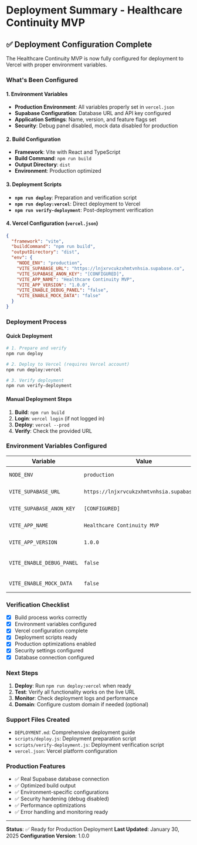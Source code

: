 # Deployment Summary - Healthcare Continuity MVP

## ✅ Deployment Configuration Complete

The Healthcare Continuity MVP is now fully configured for deployment to Vercel with proper environment variables.

### What's Been Configured

#### 1. Environment Variables
- **Production Environment**: All variables properly set in `vercel.json`
- **Supabase Configuration**: Database URL and API key configured
- **Application Settings**: Name, version, and feature flags set
- **Security**: Debug panel disabled, mock data disabled for production

#### 2. Build Configuration
- **Framework**: Vite with React and TypeScript
- **Build Command**: `npm run build`
- **Output Directory**: `dist`
- **Environment**: Production optimized

#### 3. Deployment Scripts
- **`npm run deploy`**: Preparation and verification script
- **`npm run deploy:vercel`**: Direct deployment to Vercel
- **`npm run verify-deployment`**: Post-deployment verification

#### 4. Vercel Configuration (`vercel.json`)
```json
{
  "framework": "vite",
  "buildCommand": "npm run build",
  "outputDirectory": "dist",
  "env": {
    "NODE_ENV": "production",
    "VITE_SUPABASE_URL": "https://lnjxrvcukzxhmtvnhsia.supabase.co",
    "VITE_SUPABASE_ANON_KEY": "[CONFIGURED]",
    "VITE_APP_NAME": "Healthcare Continuity MVP",
    "VITE_APP_VERSION": "1.0.0",
    "VITE_ENABLE_DEBUG_PANEL": "false",
    "VITE_ENABLE_MOCK_DATA": "false"
  }
}
```

### Deployment Process

#### Quick Deployment
```bash
# 1. Prepare and verify
npm run deploy

# 2. Deploy to Vercel (requires Vercel account)
npm run deploy:vercel

# 3. Verify deployment
npm run verify-deployment
```

#### Manual Deployment Steps
1. **Build**: `npm run build`
2. **Login**: `vercel login` (if not logged in)
3. **Deploy**: `vercel --prod`
4. **Verify**: Check the provided URL

### Environment Variables Configured

| Variable | Value | Purpose |
|----------|-------|---------|
| `NODE_ENV` | `production` | Environment mode |
| `VITE_SUPABASE_URL` | `https://lnjxrvcukzxhmtvnhsia.supabase.co` | Database connection |
| `VITE_SUPABASE_ANON_KEY` | `[CONFIGURED]` | Database authentication |
| `VITE_APP_NAME` | `Healthcare Continuity MVP` | Application branding |
| `VITE_APP_VERSION` | `1.0.0` | Version tracking |
| `VITE_ENABLE_DEBUG_PANEL` | `false` | Debug features disabled |
| `VITE_ENABLE_MOCK_DATA` | `false` | Use real database data |

### Verification Checklist

- [x] Build process works correctly
- [x] Environment variables configured
- [x] Vercel configuration complete
- [x] Deployment scripts ready
- [x] Production optimizations enabled
- [x] Security settings configured
- [x] Database connection configured

### Next Steps

1. **Deploy**: Run `npm run deploy:vercel` when ready
2. **Test**: Verify all functionality works on the live URL
3. **Monitor**: Check deployment logs and performance
4. **Domain**: Configure custom domain if needed (optional)

### Support Files Created

- `DEPLOYMENT.md`: Comprehensive deployment guide
- `scripts/deploy.js`: Deployment preparation script
- `scripts/verify-deployment.js`: Deployment verification script
- `vercel.json`: Vercel platform configuration

### Production Features

- ✅ Real Supabase database connection
- ✅ Optimized build output
- ✅ Environment-specific configurations
- ✅ Security hardening (debug disabled)
- ✅ Performance optimizations
- ✅ Error handling and monitoring ready

---

**Status**: ✅ Ready for Production Deployment
**Last Updated**: January 30, 2025
**Configuration Version**: 1.0.0